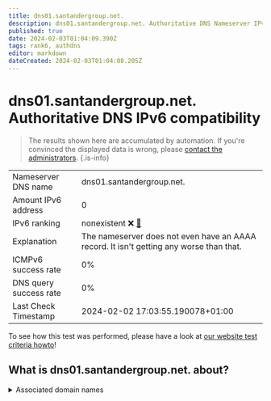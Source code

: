 ```yaml
---
title: dns01.santandergroup.net.
description: dns01.santandergroup.net. Authoritative DNS Nameserver IPv6 compatibility
published: true
date: 2024-02-03T01:04:09.390Z
tags: rank6, authdns
editor: markdown
dateCreated: 2024-02-03T01:04:08.205Z
---
```


# dns01.santandergroup.net. Authoritative DNS IPv6 compatibility

> The results shown here are accumulated by automation. If you're convinced the displayed data is wrong, please [contact the administrators](/howto/chat). 
{.is-info}




|   |   |
| - | - |
| Nameserver DNS name | dns01.santandergroup.net.
| Amount IPv6 address | 0
| IPv6 ranking | nonexistent :x: [🔗](/howto/ranking) |
| Explanation | The nameserver does not even have an AAAA record. It isn't getting any worse than that. |
| ICMPv6 success rate | 0%|
| DNS query success rate | 0% |
| Last Check Timestamp | 2024-02-02 17:03:55.190078+01:00 |

To see how this test was performed, please have a look at [our website test criteria howto](/howto/testcriteria/authdns)!


## What is dns01.santandergroup.net. about?






<details>
<summary>Associated domain names</summary>

www.santander.com

</details>
